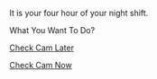 It is your four hour of your night shift.


What You Want To Do?

[Check Cam Later](../Hstat/option/check-cam-wrong.md)

[Check Cam Now](../Hstat/option/check-the-cam2.md)

